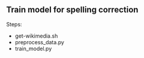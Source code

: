 ## Train model for spelling correction

Steps:
- get-wikimedia.sh
- preprocess_data.py
- train_model.py